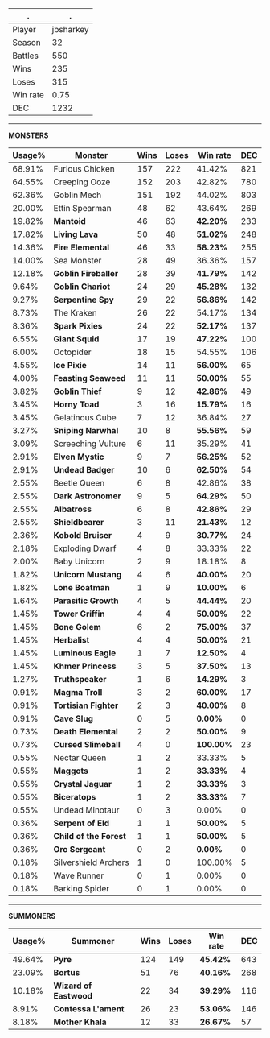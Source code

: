 .|.
|-|-
Player|jbsharkey
Season|32
Battles|550
Wins|235
Loses|315
Win rate|0.75
DEC|1232

---
**MONSTERS**

Usage%|Monster|Wins|Loses|Win rate|DEC|
-|-|-|-|-|-|
68.91%|Furious Chicken|157|222|41.42%|821|
64.55%|Creeping Ooze|152|203|42.82%|780|
62.36%|Goblin Mech|151|192|44.02%|803|
20.00%|Ettin Spearman|48|62|43.64%|269|
19.82%|**Mantoid**|46|63|**42.20%**|233|
17.82%|**Living Lava**|50|48|**51.02%**|248|
14.36%|**Fire Elemental**|46|33|**58.23%**|255|
14.00%|Sea Monster|28|49|36.36%|157|
12.18%|**Goblin Fireballer**|28|39|**41.79%**|142|
9.64%|**Goblin Chariot**|24|29|**45.28%**|132|
9.27%|**Serpentine Spy**|29|22|**56.86%**|142|
8.73%|The Kraken|26|22|54.17%|134|
8.36%|**Spark Pixies**|24|22|**52.17%**|137|
6.55%|**Giant Squid**|17|19|**47.22%**|100|
6.00%|Octopider|18|15|54.55%|106|
4.55%|**Ice Pixie**|14|11|**56.00%**|65|
4.00%|**Feasting Seaweed**|11|11|**50.00%**|55|
3.82%|**Goblin Thief**|9|12|**42.86%**|49|
3.45%|**Horny Toad**|3|16|**15.79%**|16|
3.45%|Gelatinous Cube|7|12|36.84%|27|
3.27%|**Sniping Narwhal**|10|8|**55.56%**|59|
3.09%|Screeching Vulture|6|11|35.29%|41|
2.91%|**Elven Mystic**|9|7|**56.25%**|52|
2.91%|**Undead Badger**|10|6|**62.50%**|54|
2.55%|Beetle Queen|6|8|42.86%|38|
2.55%|**Dark Astronomer**|9|5|**64.29%**|50|
2.55%|**Albatross**|6|8|**42.86%**|29|
2.55%|**Shieldbearer**|3|11|**21.43%**|12|
2.36%|**Kobold Bruiser**|4|9|**30.77%**|24|
2.18%|Exploding Dwarf|4|8|33.33%|22|
2.00%|Baby Unicorn|2|9|18.18%|8|
1.82%|**Unicorn Mustang**|4|6|**40.00%**|20|
1.82%|**Lone Boatman**|1|9|**10.00%**|6|
1.64%|**Parasitic Growth**|4|5|**44.44%**|20|
1.45%|**Tower Griffin**|4|4|**50.00%**|22|
1.45%|**Bone Golem**|6|2|**75.00%**|37|
1.45%|**Herbalist**|4|4|**50.00%**|21|
1.45%|**Luminous Eagle**|1|7|**12.50%**|4|
1.45%|**Khmer Princess**|3|5|**37.50%**|13|
1.27%|**Truthspeaker**|1|6|**14.29%**|3|
0.91%|**Magma Troll**|3|2|**60.00%**|17|
0.91%|**Tortisian Fighter**|2|3|**40.00%**|8|
0.91%|**Cave Slug**|0|5|**0.00%**|0|
0.73%|**Death Elemental**|2|2|**50.00%**|9|
0.73%|**Cursed Slimeball**|4|0|**100.00%**|23|
0.55%|Nectar Queen|1|2|33.33%|5|
0.55%|**Maggots**|1|2|**33.33%**|4|
0.55%|**Crystal Jaguar**|1|2|**33.33%**|3|
0.55%|**Biceratops**|1|2|**33.33%**|7|
0.55%|Undead Minotaur|0|3|0.00%|0|
0.36%|**Serpent of Eld**|1|1|**50.00%**|5|
0.36%|**Child of the Forest**|1|1|**50.00%**|5|
0.36%|**Orc Sergeant**|0|2|**0.00%**|0|
0.18%|Silvershield Archers|1|0|100.00%|5|
0.18%|Wave Runner|0|1|0.00%|0|
0.18%|Barking Spider|0|1|0.00%|0|

---
**SUMMONERS**

Usage%|Summoner|Wins|Loses|Win rate|DEC|
-|-|-|-|-|-|
49.64%|**Pyre**|124|149|**45.42%**|643|
23.09%|**Bortus**|51|76|**40.16%**|268|
10.18%|**Wizard of Eastwood**|22|34|**39.29%**|116|
8.91%|**Contessa L'ament**|26|23|**53.06%**|146|
8.18%|**Mother Khala**|12|33|**26.67%**|57|
